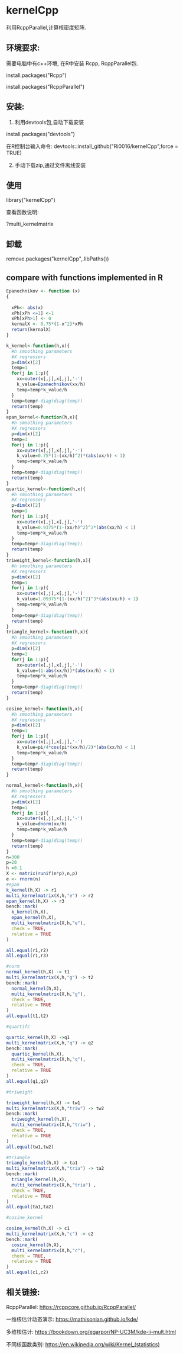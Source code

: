 # kernelCpp

利用RcppParallel,计算核密度矩阵.

## 环境要求:

需要电脑中有c++环境, 在R中安装 Rcpp, RcppParallel包.

install.packages("Rcpp")

install.packages("RcppParallel")

## 安装:

1.  利用devtools包,自动下载安装

install.packages("devtools")

在R控制台输入命令: devtools::install_github("Ri0016/kernelCpp",force =
TRUE)

2.  手动下载zip,通过文件离线安装

## 使用

library("kernelCpp")

查看函数说明:

?multi_kernelmatrix



## 卸载

remove.packages("kernelCpp",.libPaths())



## compare with functions implemented in R

```r
Epanechnikov <- function (x)
{
  
  xPh<- abs(x)
  xPh[xPh <=1] <-1
  xPh[xPh>1] <- 0
  kernalX <- 0.75*(1-x^2)*xPh
  return(kernalX)
}

k_kernel<-function(h,x){
  #h smoothing parameters
  #X regressors
  p=dim(x)[2]
  temp=1
  for(j in 1:p){
    xx=outer(x[,j],x[,j],'-')
    k_value=Epanechnikov(xx/h)
    temp=temp*k_value/h
  }
  temp=temp#-diag(diag(temp))
  return(temp)
}
epan_kernel<-function(h,x){
  #h smoothing parameters
  #X regressors
  p=dim(x)[2]
  temp=1
  for(j in 1:p){
    xx=outer(x[,j],x[,j],'-')
    k_value=0.75*(1-(xx/h)^2)*(abs(xx/h) < 1)
    temp=temp*k_value/h
  }
  temp=temp#-diag(diag(temp))
  return(temp)
}
quartic_kernel<-function(h,x){
  #h smoothing parameters
  #X regressors
  p=dim(x)[2]
  temp=1
  for(j in 1:p){
    xx=outer(x[,j],x[,j],'-')
    k_value=0.9375*(1-(xx/h)^2)^2*(abs(xx/h) < 1)
    temp=temp*k_value/h
  }
  temp=temp#-diag(diag(temp))
  return(temp)
}
triweight_kernel<-function(h,x){
  #h smoothing parameters
  #X regressors
  p=dim(x)[2]
  temp=1
  for(j in 1:p){
    xx=outer(x[,j],x[,j],'-')
    k_value=1.09375*(1-(xx/h)^2)^3*(abs(xx/h) < 1)
    temp=temp*k_value/h
  }
  temp=temp#-diag(diag(temp))
  return(temp)
}
triangle_kernel<-function(h,x){
  #h smoothing parameters
  #X regressors
  p=dim(x)[2]
  temp=1
  for(j in 1:p){
    xx=outer(x[,j],x[,j],'-')
    k_value=(1-abs(xx/h))*(abs(xx/h) < 1)
    temp=temp*k_value/h
  }
  temp=temp#-diag(diag(temp))
  return(temp)
}

cosine_kernel<-function(h,x){
  #h smoothing parameters
  #X regressors
  p=dim(x)[2]
  temp=1
  for(j in 1:p){
    xx=outer(x[,j],x[,j],'-')
    k_value=pi/4*cos(pi*(xx/h)/2)*(abs(xx/h) < 1)
    temp=temp*k_value/h
  }
  temp=temp#-diag(diag(temp))
  return(temp)
}

normal_kernel<-function(h,x){
  #h smoothing parameters
  #X regressors
  p=dim(x)[2]
  temp=1
  for(j in 1:p){
    xx=outer(x[,j],x[,j],'-')
    k_value=dnorm(xx/h)
    temp=temp*k_value/h
  }
  temp=temp#-diag(diag(temp))
  return(temp)
}
n=300
p=20
h =0.1
X <- matrix(runif(n*p),n,p)
e <- rnorm(n)
#epan
k_kernel(h,X) -> r1
multi_kernelmatrix(X,h,"e") -> r2
epan_kernel(h,X) -> r3
bench::mark(
  k_kernel(h,X),
  epan_kernel(h,X),
  multi_kernelmatrix(X,h,"e"),
  check = TRUE,
  relative = TRUE
)

all.equal(r1,r2)
all.equal(r1,r3)

#norm
normal_kernel(h,X) -> t1
multi_kernelmatrix(X,h,"g") -> t2
bench::mark(
  normal_kernel(h,X),
  multi_kernelmatrix(X,h,"g"),
  check = TRUE,
  relative = TRUE
)
all.equal(t1,t2)

#quartifc

quartic_kernel(h,X) ->q1
multi_kernelmatrix(X,h,"q") -> q2
bench::mark(
  quartic_kernel(h,X),
  multi_kernelmatrix(X,h,"q"),
  check = TRUE,
  relative = TRUE
)
all.equal(q1,q2)

#triweight

triweight_kernel(h,X) -> tw1
multi_kernelmatrix(X,h,"triw") -> tw2
bench::mark(
  triweight_kernel(h,X),
  multi_kernelmatrix(X,h,"triw") ,
  check = TRUE,
  relative = TRUE
)
all.equal(tw1,tw2)

#triangle
triangle_kernel(h,X) -> ta1
multi_kernelmatrix(X,h,"tria") -> ta2
bench::mark(
  triangle_kernel(h,X),
  multi_kernelmatrix(X,h,"tria") ,
  check = TRUE,
  relative = TRUE
)
all.equal(ta1,ta2)

#cosine_kernel

cosine_kernel(h,X) -> c1
multi_kernelmatrix(X,h,"c") -> c2
bench::mark(
  cosine_kernel(h,X),
  multi_kernelmatrix(X,h,"c"),
  check = TRUE,
  relative = TRUE
)
all.equal(c1,c2)
```

## 相关链接:

RcppParallel: <https://rcppcore.github.io/RcppParallel/>

一维核估计动态演示: <https://mathisonian.github.io/kde/>

多维核估计: <https://bookdown.org/egarpor/NP-UC3M/kde-ii-mult.html>

不同核函数类别: <https://en.wikipedia.org/wiki/Kernel_(statistics)>
